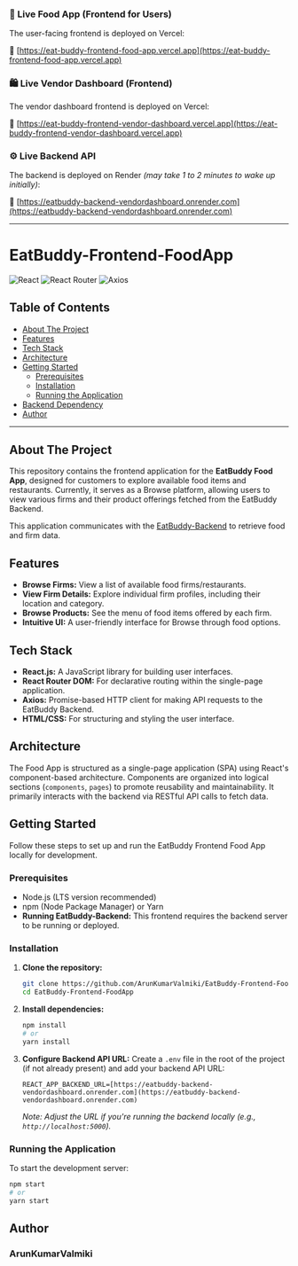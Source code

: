
### 🧾 Live Food App (Frontend for Users)
The user-facing frontend is deployed on Vercel:

🔗 [https://eat-buddy-frontend-food-app.vercel.app](https://eat-buddy-frontend-food-app.vercel.app)


### 🛍️ Live Vendor Dashboard (Frontend)
The vendor dashboard frontend is deployed on Vercel:

🔗 [https://eat-buddy-frontend-vendor-dashboard.vercel.app](https://eat-buddy-frontend-vendor-dashboard.vercel.app)



### ⚙️ Live Backend API
The backend is deployed on Render *(may take 1 to 2 minutes to wake up initially)*:

🔗 [https://eatbuddy-backend-vendordashboard.onrender.com](https://eatbuddy-backend-vendordashboard.onrender.com) 

---

# EatBuddy-Frontend-FoodApp

![React](https://img.shields.io/badge/React-61DAFB?style=for-the-badge&logo=react&logoColor=black)
![React Router](https://img.shields.io/badge/React_Router-CA4245?style=for-the-badge&logo=react-router&logoColor=white)
![Axios](https://img.shields.io/badge/Axios-5A29E0?style=for-the-badge&logo=axios&logoColor=white)

## Table of Contents

- [About The Project](#about-the-project)
- [Features](#features)
- [Tech Stack](#tech-stack)
- [Architecture](#architecture)
- [Getting Started](#getting-started)
  - [Prerequisites](#prerequisites)
  - [Installation](#installation)
  - [Running the Application](#running-the-application)
- [Backend Dependency](#backend-dependency)
- [Author](#author)

---

## About The Project

This repository contains the frontend application for the **EatBuddy Food App**, designed for customers to explore available food items and restaurants. Currently, it serves as a Browse platform, allowing users to view various firms and their product offerings fetched from the EatBuddy Backend.

This application communicates with the [EatBuddy-Backend](https://github.com/ArunKumarValmiki/EatBuddy-Backend) to retrieve food and firm data.

## Features

* **Browse Firms:** View a list of available food firms/restaurants.
* **View Firm Details:** Explore individual firm profiles, including their location and category.
* **Browse Products:** See the menu of food items offered by each firm.
* **Intuitive UI:** A user-friendly interface for Browse through food options.

## Tech Stack

* **React.js:** A JavaScript library for building user interfaces.
* **React Router DOM:** For declarative routing within the single-page application.
* **Axios:** Promise-based HTTP client for making API requests to the EatBuddy Backend.
* **HTML/CSS:** For structuring and styling the user interface.

## Architecture

The Food App is structured as a single-page application (SPA) using React's component-based architecture. Components are organized into logical sections (`components`, `pages`) to promote reusability and maintainability. It primarily interacts with the backend via RESTful API calls to fetch data.

## Getting Started

Follow these steps to set up and run the EatBuddy Frontend Food App locally for development.

### Prerequisites

* Node.js (LTS version recommended)
* npm (Node Package Manager) or Yarn
* **Running EatBuddy-Backend:** This frontend requires the backend server to be running or deployed.

### Installation

1.  **Clone the repository:**
    ```bash
    git clone https://github.com/ArunKumarValmiki/EatBuddy-Frontend-FoodApp.git
    cd EatBuddy-Frontend-FoodApp
    ```
2.  **Install dependencies:**
    ```bash
    npm install
    # or
    yarn install
    ```
3.  **Configure Backend API URL:**
    Create a `.env` file in the root of the project (if not already present) and add your backend API URL:
    ```env
    REACT_APP_BACKEND_URL=[https://eatbuddy-backend-vendordashboard.onrender.com](https://eatbuddy-backend-vendordashboard.onrender.com)
    ```
    *Note: Adjust the URL if you're running the backend locally (e.g., `http://localhost:5000`).*

### Running the Application

To start the development server:
```bash
npm start
# or
yarn start
```

## Author
### ArunKumarValmiki
